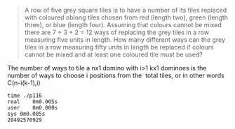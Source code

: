 >A row of five grey square tiles is to have a number of its tiles replaced with coloured oblong tiles chosen from red (length two), green (length three), or blue (length four).
>Assuming that colours cannot be mixed there are 7 + 3 + 2 = 12 ways of replacing the grey tiles in a row measuring five units in length.
>How many different ways can the grey tiles in a row measuring fifty units in length be replaced if colours cannot be mixed and at least one coloured tile must be used?

The number of ways to tile a nx1 domino with i>1 kx1 dominoes is the number of ways to choose i positions from the <math> n-i(k-1) </math> total tiles, or in other words </math> C(n-i(k-1),i)<math>. Then just sum over i ≤ n/k.

    time ./p116
    real	0m0.005s
    user	0m0.000s
    sys	0m0.005s
    20492570929
